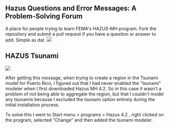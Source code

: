 ## Hazus Questions and Error Messages: A Problem-Solving Forum     
A place for people trying to learn FEMA's HAZUS-MH program. Fork the repository and submit a pull request if you have a question or answer to add. Simple as dat.
<img src="https://drive.google.com/uc?export=view&id=1qRz4ZuR_3h4upaNWByW2fnBNLLv15GOY">     

HAZUS Tsunami
---
<img src="https://drive.google.com/uc?export=view&id=1hsN_W2--RS2fuQWuV2Ll1AjtF5XPly_5">

After getting this message, when trying to create a region in the Tsunami model for Puerto Rico, I figured out that I had never enabled the "tsunami" modeler when I first downloaded Hazus MH 4.2. So in this case it wasn't a problem of not being able to aggregate the region, but that I couldn't model any tsunamis because I excluded the tsunami option entirely during the initial installation process. 

To solve this I went to Start menu > programs > Hazus 4.2 , right clicked on the program, selected "Change" and then added the tsunami modeler.

